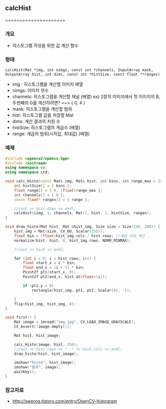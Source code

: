 ## calcHist
=====================
### 개요
* 히스토그램 작성을 위한 값 계산 함수

### 형태
`calcHist(Mat *img, int nimgs, const int *channels, InputArray mask, OutputArray hist, int dims, const int *histSize, const float **ranges)`
* img : 히스토그램을 계산할 이미지 배열
* nimgs: 이미지 갯수
* channels: 히스토그램을 계산할 채널 (배열)   ex) 2장의 이미지에서 첫 이미지의 B, 두번째의 G를 계산하려면? ==> { 0, 4 }
* mask: 히스토그램을 계산할 범위
* hist: 히스토그램 값을 저장할 Mat
* dims: 계산 결과의 차원 수
* histSize: 히스토그램의 계급수 (배열)
* range: 계급의 범위(시작값, 최대값) (배열)

### 예제
```cpp
#include <opencv2/opencv.hpp>
#include <iostream>
using namespace cv;
using namespace std;

void calc_Histo(const Mat& img, Mat& hist, int bins, int range_max = 256) {
	int histSize[] = { bins };
	float range[] = { 0, (float)range_max };
	int channels[] = { 0 };
	const float* ranges[] = { range };

	//cout << hist.dims << endl;
	calcHist(&img, 1, channels, Mat(), hist, 1, histSize, ranges);
}

void draw_histo(Mat hist, Mat &hist_img, Size size = Size(256, 200)) {
	hist_img = Mat(size, CV_8U, Scalar(255));
	float bin = (float)hist_img.cols / hist.rows; //계급 너비 계산
	normalize(hist, hist, 0, hist_img.rows, NORM_MINMAX);

	//cout << hist << endl;

	for (int i = 0; i < hist.rows; i++) {
		float start_x = i * bin;
		float end_x = (i + 1) * bin;
		Point2f pt1(start_x, 0);
		Point2f pt2(end_x, hist.at<float>(i));

		if (pt2.y > 0)
			rectangle(hist_img, pt1, pt2, Scalar(0), -1);

	}
	flip(hist_img, hist_img, 0);
}

void first() {
	Mat image = imread("img.jpg", CV_LOAD_IMAGE_GRAYSCALE);
	CV_Assert(!image.empty());

	Mat hist, hist_image;

	calc_Histo(image, hist, 256);
	//cout << hist.rows << "  " << hist.cols << endl;
	draw_histo(hist, hist_image);

	imshow("histo", hist_image);
	imshow("결과", image);
	waitKey();
}
```

### 참고자료
* http://swprog.tistory.com/entry/OpenCV-histogram